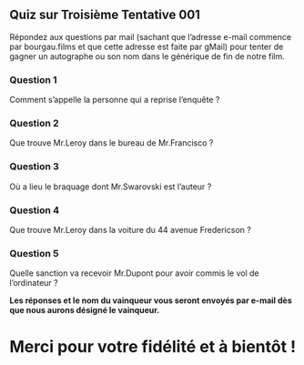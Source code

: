
## Quiz sur Troisième Tentative 001

Répondez aux questions par mail (sachant que l’adresse e-mail commence par bourgau.films et que cette adresse est faite par gMail) pour tenter de gagner un autographe ou son nom dans le générique de fin de notre film.

### Question 1

Comment s’appelle la personne qui a reprise l’enquête ?

### Question 2

Que trouve Mr.Leroy dans le bureau de Mr.Francisco ?

### Question 3

Où a lieu le braquage dont Mr.Swarovski est l’auteur ?

### Question 4

Que trouve Mr.Leroy dans la voiture du 44 avenue Fredericson ?

### Question 5

Quelle sanction va recevoir Mr.Dupont pour avoir commis le vol de l’ordinateur ?

**Les réponses et le nom du vainqueur vous seront envoyés par e-mail dès que nous aurons désigné le vainqueur.**

# Merci pour votre fidélité et à bientôt !
